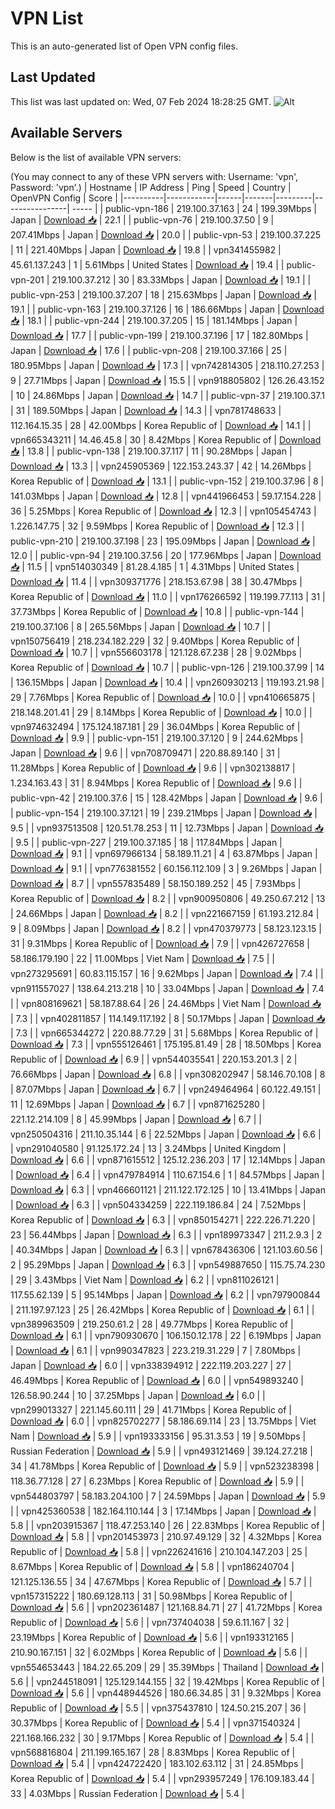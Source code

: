 # VPN List

This is an auto-generated list of Open VPN config files.

## Last Updated

This list was last updated on: Wed, 07 Feb 2024 18:28:25 GMT.
![Alt](https://repobeats.axiom.co/api/embed/186b98318ef1479477931607c1ad7d823f12451f.svg "Repobeats analytics image")

## Available Servers

Below is the list of available VPN servers:

(You may connect to any of these VPN servers with: Username: 'vpn', Password: 'vpn'.)
| Hostname | IP Address | Ping | Speed | Country | OpenVPN Config | Score |
|----------|------------|------|-------|---------|----------------| ----- |
| public-vpn-186 | 219.100.37.163 | 24 | 199.39Mbps | Japan | [Download 📥](./configs/server_0_JP.ovpn) | 22.1 |
| public-vpn-76 | 219.100.37.50 | 9 | 207.41Mbps | Japan | [Download 📥](./configs/server_1_JP.ovpn) | 20.0 |
| public-vpn-53 | 219.100.37.225 | 11 | 221.40Mbps | Japan | [Download 📥](./configs/server_2_JP.ovpn) | 19.8 |
| vpn341455982 | 45.61.137.243 | 1 | 5.61Mbps | United States | [Download 📥](./configs/server_3_US.ovpn) | 19.4 |
| public-vpn-201 | 219.100.37.212 | 30 | 83.33Mbps | Japan | [Download 📥](./configs/server_4_JP.ovpn) | 19.1 |
| public-vpn-253 | 219.100.37.207 | 18 | 215.63Mbps | Japan | [Download 📥](./configs/server_5_JP.ovpn) | 19.1 |
| public-vpn-163 | 219.100.37.126 | 16 | 186.66Mbps | Japan | [Download 📥](./configs/server_6_JP.ovpn) | 18.1 |
| public-vpn-244 | 219.100.37.205 | 15 | 181.14Mbps | Japan | [Download 📥](./configs/server_7_JP.ovpn) | 17.7 |
| public-vpn-199 | 219.100.37.196 | 17 | 182.80Mbps | Japan | [Download 📥](./configs/server_8_JP.ovpn) | 17.6 |
| public-vpn-208 | 219.100.37.166 | 25 | 180.95Mbps | Japan | [Download 📥](./configs/server_9_JP.ovpn) | 17.3 |
| vpn742814305 | 218.110.27.253 | 9 | 27.71Mbps | Japan | [Download 📥](./configs/server_10_JP.ovpn) | 15.5 |
| vpn918805802 | 126.26.43.152 | 10 | 24.86Mbps | Japan | [Download 📥](./configs/server_11_JP.ovpn) | 14.7 |
| public-vpn-37 | 219.100.37.1 | 31 | 189.50Mbps | Japan | [Download 📥](./configs/server_12_JP.ovpn) | 14.3 |
| vpn781748633 | 112.164.15.35 | 28 | 42.00Mbps | Korea Republic of | [Download 📥](./configs/server_13_KR.ovpn) | 14.1 |
| vpn665343211 | 14.46.45.8 | 30 | 8.42Mbps | Korea Republic of | [Download 📥](./configs/server_14_KR.ovpn) | 13.8 |
| public-vpn-138 | 219.100.37.117 | 11 | 90.28Mbps | Japan | [Download 📥](./configs/server_15_JP.ovpn) | 13.3 |
| vpn245905369 | 122.153.243.37 | 42 | 14.26Mbps | Korea Republic of | [Download 📥](./configs/server_16_KR.ovpn) | 13.1 |
| public-vpn-152 | 219.100.37.96 | 8 | 141.03Mbps | Japan | [Download 📥](./configs/server_17_JP.ovpn) | 12.8 |
| vpn441966453 | 59.17.154.228 | 36 | 5.25Mbps | Korea Republic of | [Download 📥](./configs/server_18_KR.ovpn) | 12.3 |
| vpn105454743 | 1.226.147.75 | 32 | 9.59Mbps | Korea Republic of | [Download 📥](./configs/server_19_KR.ovpn) | 12.3 |
| public-vpn-210 | 219.100.37.198 | 23 | 195.09Mbps | Japan | [Download 📥](./configs/server_20_JP.ovpn) | 12.0 |
| public-vpn-94 | 219.100.37.56 | 20 | 177.96Mbps | Japan | [Download 📥](./configs/server_21_JP.ovpn) | 11.5 |
| vpn514030349 | 81.28.4.185 | 1 | 4.31Mbps | United States | [Download 📥](./configs/server_22_US.ovpn) | 11.4 |
| vpn309371776 | 218.153.67.98 | 38 | 30.47Mbps | Korea Republic of | [Download 📥](./configs/server_23_KR.ovpn) | 11.0 |
| vpn176266592 | 119.199.77.113 | 31 | 37.73Mbps | Korea Republic of | [Download 📥](./configs/server_24_KR.ovpn) | 10.8 |
| public-vpn-144 | 219.100.37.106 | 8 | 265.56Mbps | Japan | [Download 📥](./configs/server_25_JP.ovpn) | 10.7 |
| vpn150756419 | 218.234.182.229 | 32 | 9.40Mbps | Korea Republic of | [Download 📥](./configs/server_26_KR.ovpn) | 10.7 |
| vpn556603178 | 121.128.67.238 | 28 | 9.02Mbps | Korea Republic of | [Download 📥](./configs/server_27_KR.ovpn) | 10.7 |
| public-vpn-126 | 219.100.37.99 | 14 | 136.15Mbps | Japan | [Download 📥](./configs/server_28_JP.ovpn) | 10.4 |
| vpn260930213 | 119.193.21.98 | 29 | 7.76Mbps | Korea Republic of | [Download 📥](./configs/server_29_KR.ovpn) | 10.0 |
| vpn410665875 | 218.148.201.41 | 29 | 8.14Mbps | Korea Republic of | [Download 📥](./configs/server_30_KR.ovpn) | 10.0 |
| vpn974632494 | 175.124.187.181 | 29 | 36.04Mbps | Korea Republic of | [Download 📥](./configs/server_31_KR.ovpn) | 9.9 |
| public-vpn-151 | 219.100.37.120 | 9 | 244.62Mbps | Japan | [Download 📥](./configs/server_32_JP.ovpn) | 9.6 |
| vpn708709471 | 220.88.89.140 | 31 | 11.28Mbps | Korea Republic of | [Download 📥](./configs/server_33_KR.ovpn) | 9.6 |
| vpn302138817 | 1.234.163.43 | 31 | 8.94Mbps | Korea Republic of | [Download 📥](./configs/server_34_KR.ovpn) | 9.6 |
| public-vpn-42 | 219.100.37.6 | 15 | 128.42Mbps | Japan | [Download 📥](./configs/server_35_JP.ovpn) | 9.6 |
| public-vpn-154 | 219.100.37.121 | 19 | 239.21Mbps | Japan | [Download 📥](./configs/server_36_JP.ovpn) | 9.5 |
| vpn937513508 | 120.51.78.253 | 11 | 12.73Mbps | Japan | [Download 📥](./configs/server_37_JP.ovpn) | 9.5 |
| public-vpn-227 | 219.100.37.185 | 18 | 117.84Mbps | Japan | [Download 📥](./configs/server_38_JP.ovpn) | 9.1 |
| vpn697966134 | 58.189.11.21 | 4 | 63.87Mbps | Japan | [Download 📥](./configs/server_39_JP.ovpn) | 9.1 |
| vpn776381552 | 60.156.112.109 | 3 | 9.26Mbps | Japan | [Download 📥](./configs/server_40_JP.ovpn) | 8.7 |
| vpn557835489 | 58.150.189.252 | 45 | 7.93Mbps | Korea Republic of | [Download 📥](./configs/server_41_KR.ovpn) | 8.2 |
| vpn900950806 | 49.250.67.212 | 13 | 24.66Mbps | Japan | [Download 📥](./configs/server_42_JP.ovpn) | 8.2 |
| vpn221667159 | 61.193.212.84 | 9 | 8.09Mbps | Japan | [Download 📥](./configs/server_43_JP.ovpn) | 8.2 |
| vpn470379773 | 58.123.123.15 | 31 | 9.31Mbps | Korea Republic of | [Download 📥](./configs/server_44_KR.ovpn) | 7.9 |
| vpn426727658 | 58.186.179.190 | 22 | 11.00Mbps | Viet Nam | [Download 📥](./configs/server_45_VN.ovpn) | 7.5 |
| vpn273295691 | 60.83.115.157 | 16 | 9.62Mbps | Japan | [Download 📥](./configs/server_46_JP.ovpn) | 7.4 |
| vpn911557027 | 138.64.213.218 | 10 | 33.04Mbps | Japan | [Download 📥](./configs/server_47_JP.ovpn) | 7.4 |
| vpn808169621 | 58.187.88.64 | 26 | 24.46Mbps | Viet Nam | [Download 📥](./configs/server_48_VN.ovpn) | 7.3 |
| vpn402811857 | 114.149.117.192 | 8 | 50.17Mbps | Japan | [Download 📥](./configs/server_49_JP.ovpn) | 7.3 |
| vpn665344272 | 220.88.77.29 | 31 | 5.68Mbps | Korea Republic of | [Download 📥](./configs/server_50_KR.ovpn) | 7.3 |
| vpn555126461 | 175.195.81.49 | 28 | 18.50Mbps | Korea Republic of | [Download 📥](./configs/server_51_KR.ovpn) | 6.9 |
| vpn544035541 | 220.153.201.3 | 2 | 76.66Mbps | Japan | [Download 📥](./configs/server_52_JP.ovpn) | 6.8 |
| vpn308202947 | 58.146.70.108 | 8 | 87.07Mbps | Japan | [Download 📥](./configs/server_53_JP.ovpn) | 6.7 |
| vpn249464964 | 60.122.49.151 | 11 | 12.69Mbps | Japan | [Download 📥](./configs/server_54_JP.ovpn) | 6.7 |
| vpn871625280 | 221.12.214.109 | 8 | 45.99Mbps | Japan | [Download 📥](./configs/server_55_JP.ovpn) | 6.7 |
| vpn250504316 | 211.10.35.144 | 6 | 22.52Mbps | Japan | [Download 📥](./configs/server_56_JP.ovpn) | 6.6 |
| vpn291040580 | 91.125.172.24 | 13 | 3.24Mbps | United Kingdom | [Download 📥](./configs/server_57_GB.ovpn) | 6.6 |
| vpn871615512 | 125.12.236.203 | 17 | 12.14Mbps | Japan | [Download 📥](./configs/server_58_JP.ovpn) | 6.4 |
| vpn479784914 | 110.67.154.6 | 1 | 84.57Mbps | Japan | [Download 📥](./configs/server_59_JP.ovpn) | 6.3 |
| vpn466601121 | 211.122.172.125 | 10 | 13.41Mbps | Japan | [Download 📥](./configs/server_60_JP.ovpn) | 6.3 |
| vpn504334259 | 222.119.186.84 | 24 | 7.52Mbps | Korea Republic of | [Download 📥](./configs/server_61_KR.ovpn) | 6.3 |
| vpn850154271 | 222.226.71.220 | 23 | 56.44Mbps | Japan | [Download 📥](./configs/server_62_JP.ovpn) | 6.3 |
| vpn189973347 | 211.2.9.3 | 2 | 40.34Mbps | Japan | [Download 📥](./configs/server_63_JP.ovpn) | 6.3 |
| vpn678436306 | 121.103.60.56 | 2 | 95.29Mbps | Japan | [Download 📥](./configs/server_64_JP.ovpn) | 6.3 |
| vpn549887650 | 115.75.74.230 | 29 | 3.43Mbps | Viet Nam | [Download 📥](./configs/server_65_VN.ovpn) | 6.2 |
| vpn811026121 | 117.55.62.139 | 5 | 95.14Mbps | Japan | [Download 📥](./configs/server_66_JP.ovpn) | 6.2 |
| vpn797900844 | 211.197.97.123 | 25 | 26.42Mbps | Korea Republic of | [Download 📥](./configs/server_67_KR.ovpn) | 6.1 |
| vpn389963509 | 219.250.61.2 | 28 | 49.77Mbps | Korea Republic of | [Download 📥](./configs/server_68_KR.ovpn) | 6.1 |
| vpn790930670 | 106.150.12.178 | 22 | 6.19Mbps | Japan | [Download 📥](./configs/server_69_JP.ovpn) | 6.1 |
| vpn990347823 | 223.219.31.229 | 7 | 7.80Mbps | Japan | [Download 📥](./configs/server_70_JP.ovpn) | 6.0 |
| vpn338394912 | 222.119.203.227 | 27 | 46.49Mbps | Korea Republic of | [Download 📥](./configs/server_71_KR.ovpn) | 6.0 |
| vpn549893240 | 126.58.90.244 | 10 | 37.25Mbps | Japan | [Download 📥](./configs/server_72_JP.ovpn) | 6.0 |
| vpn299013327 | 221.145.60.111 | 29 | 41.71Mbps | Korea Republic of | [Download 📥](./configs/server_73_KR.ovpn) | 6.0 |
| vpn825702277 | 58.186.69.114 | 23 | 13.75Mbps | Viet Nam | [Download 📥](./configs/server_74_VN.ovpn) | 5.9 |
| vpn193333156 | 95.31.3.53 | 19 | 9.50Mbps | Russian Federation | [Download 📥](./configs/server_75_RU.ovpn) | 5.9 |
| vpn493121469 | 39.124.27.218 | 34 | 41.78Mbps | Korea Republic of | [Download 📥](./configs/server_76_KR.ovpn) | 5.9 |
| vpn523238398 | 118.36.77.128 | 27 | 6.23Mbps | Korea Republic of | [Download 📥](./configs/server_77_KR.ovpn) | 5.9 |
| vpn544803797 | 58.183.204.100 | 7 | 24.59Mbps | Japan | [Download 📥](./configs/server_78_JP.ovpn) | 5.9 |
| vpn425360538 | 182.164.110.144 | 3 | 17.14Mbps | Japan | [Download 📥](./configs/server_79_JP.ovpn) | 5.8 |
| vpn203915367 | 118.47.253.140 | 26 | 22.83Mbps | Korea Republic of | [Download 📥](./configs/server_80_KR.ovpn) | 5.8 |
| vpn201453973 | 210.97.49.129 | 32 | 4.32Mbps | Korea Republic of | [Download 📥](./configs/server_81_KR.ovpn) | 5.8 |
| vpn226241616 | 210.104.147.203 | 25 | 8.67Mbps | Korea Republic of | [Download 📥](./configs/server_82_KR.ovpn) | 5.8 |
| vpn186240704 | 121.125.136.55 | 34 | 47.67Mbps | Korea Republic of | [Download 📥](./configs/server_83_KR.ovpn) | 5.7 |
| vpn157315222 | 180.69.128.113 | 31 | 50.98Mbps | Korea Republic of | [Download 📥](./configs/server_84_KR.ovpn) | 5.6 |
| vpn202361487 | 121.168.84.71 | 27 | 41.72Mbps | Korea Republic of | [Download 📥](./configs/server_85_KR.ovpn) | 5.6 |
| vpn737404038 | 59.6.11.167 | 32 | 23.19Mbps | Korea Republic of | [Download 📥](./configs/server_86_KR.ovpn) | 5.6 |
| vpn193312165 | 210.90.167.151 | 32 | 6.02Mbps | Korea Republic of | [Download 📥](./configs/server_87_KR.ovpn) | 5.6 |
| vpn554653443 | 184.22.65.209 | 29 | 35.39Mbps | Thailand | [Download 📥](./configs/server_88_TH.ovpn) | 5.6 |
| vpn244518091 | 125.129.144.155 | 32 | 19.42Mbps | Korea Republic of | [Download 📥](./configs/server_89_KR.ovpn) | 5.6 |
| vpn448944526 | 180.66.34.85 | 31 | 9.32Mbps | Korea Republic of | [Download 📥](./configs/server_90_KR.ovpn) | 5.5 |
| vpn375437810 | 124.50.215.207 | 36 | 30.37Mbps | Korea Republic of | [Download 📥](./configs/server_91_KR.ovpn) | 5.4 |
| vpn371540324 | 221.168.166.232 | 30 | 9.17Mbps | Korea Republic of | [Download 📥](./configs/server_92_KR.ovpn) | 5.4 |
| vpn568816804 | 211.199.165.167 | 28 | 8.83Mbps | Korea Republic of | [Download 📥](./configs/server_93_KR.ovpn) | 5.4 |
| vpn424722420 | 183.102.63.112 | 31 | 24.85Mbps | Korea Republic of | [Download 📥](./configs/server_94_KR.ovpn) | 5.4 |
| vpn293957249 | 176.109.183.44 | 33 | 4.03Mbps | Russian Federation | [Download 📥](./configs/server_95_RU.ovpn) | 5.4 |

